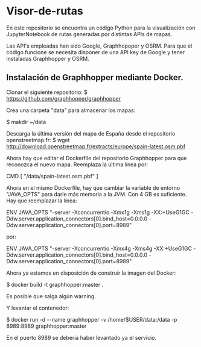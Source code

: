 # Visor-de-rutas
En este repositorio se encuentra un código Python para la visualización con JupyterNotebook de rutas generadas por distintas APIs de mapas.

Las API's empleadas han sido Google, Graphhopoper y OSRM. Para que el código funcione se necesita disponer de una API key de Google y tener instaladas Graphhopper y OSRM.

## Instalación de Graphhopper mediante Docker.

Clonar el siguiente repositorio: 
$ https://github.com/graphhopper/graphhopper

Crea una carpeta "data" para almacenar los mapas:

$ makdir ~/data

Descarga la última versión del mapa de España desde el repositorio openstreetmap.fr:
$ wget http://download.openstreetmap.fr/extracts/europe/spain-latest.osm.pbf

Ahora hay que editar el Dockerfile del repositorio Graphhopper para que reconozca el nuevo mapa. Reemplaza la última línea por:

CMD [ "/data/spain-latest.osm.pbf" ]

Ahora en el mismo Dockerfile, hay que cambiar la variable de entorno "JAVA_OPTS" para darle más memoria a la JVM. Con 4 GB es suficiente. Hay que reemplazar la línea:

ENV JAVA_OPTS "-server -Xconcurrentio -Xmx1g -Xms1g -XX:+UseG1GC -Ddw.server.application_connectors[0].bind_host=0.0.0.0 -Ddw.server.application_connectors[0].port=8989"

 por:

ENV JAVA_OPTS "-server -Xconcurrentio -Xmx4g -Xms4g -XX:+UseG1GC -Ddw.server.application_connectors[0].bind_host=0.0.0.0 -Ddw.server.application_connectors[0].port=8989"


Ahora ya estamos en disposición de construir la imagen del Docker:

$ docker build -t graphhopper:master .  

Es posible que salga algún warning.

Y levantar el contenedor:

$ docker run -d --name graphhopper -v /home/$USER/data:/data -p 8989:8989 graphhopper:master

En el puerto 8989 se debería haber levantado ya el servicio.

